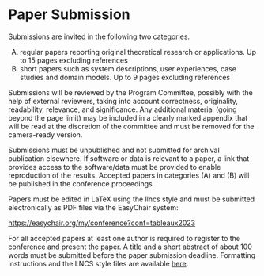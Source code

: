 # Paper Submission

Submissions are invited in the following two categories.

<ol type="A">
  <li>regular papers reporting original theoretical research or applications. Up to 15 pages excluding references</li>
  <li>short papers such as system descriptions, user experiences, case studies and domain models. Up to 9 pages excluding references</li>
</ol>

Submissions will be reviewed by the Program Committee, possibly with the help of external reviewers, taking into account correctness, originality, readability, relevance, and significance. Any additional material (going beyond the page limit) may be included in a clearly marked appendix that will be read at the discretion of the committee and must be removed for the camera-ready version.

Submissions must be unpublished and not submitted for archival publication elsewhere. If software or data is relevant to a paper, a link that provides access to the software/data must be provided to enable reproduction of the results. Accepted papers in categories (A) and (B) will be published in the conference proceedings.

Papers must be edited in LaTeX using the llncs style and must be submitted electronically as PDF files via the EasyChair system:

https://easychair.org/my/conference?conf=tableaux2023

For all accepted papers at least one author is required to register to the conference and present the paper. A title and a short abstract of about 100 words must be submitted before the paper submission deadline. Formatting instructions and the LNCS style files are available 
[here](http://www.springer.com/br/computer-science/lncs/conference-proceedings-guidelines).

